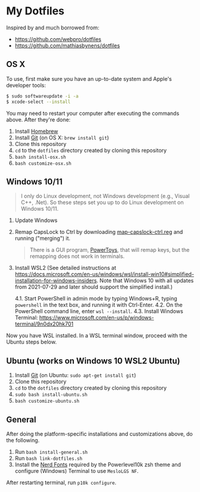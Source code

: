 # My Dotfiles

Inspired by and much borrowed from:

* https://github.com/webpro/dotfiles
* https://github.com/mathiasbynens/dotfiles


## OS X

To use, first make sure you have an up-to-date system and Apple's developer tools:

```sh
$ sudo softwareupdate -i -a
$ xcode-select --install
```

You may need to restart your computer after executing the commands above.  After they're done:

1. Install [Homebrew](http://brew.sh/)
2. Install [Git](http://git-scm.com/) (on OS X: `brew install git`)
3. Clone this repository
4. `cd` to the `dotfiles` directory created by cloning this repository
5. `bash install-osx.sh`
6. `bash customize-osx.sh`

## Windows 10/11

> I only do Linux development, not Windows development (e.g., Visual C++, .Net).  So these steps set you up to do Linux development on Windows 10/11.

1. Update Windows
2. Remap CapsLock to Ctrl by downloading [map-capslock-ctrl.reg](map-capslock-ctrl.reg) and running ("merging") it.

   > There is a GUI program, [PowerToys](https://docs.microsoft.com/en-us/windows/powertoys/), that will remap keys, but the remapping does not work in terminals.

4. Install WSL2 (See detailed instructions at https://docs.microsoft.com/en-us/windows/wsl/install-win10#simplified-installation-for-windows-insiders.  Note that Windows 10 with all updates from 2021-07-29 and later should support the simplified install.)

    4.1. Start PowerShell in admin mode by typing Windows+R, typing `powershell` in the text box, and running it with Ctrl-Enter.
    4.2. On the PowerShell command line, enter `wsl --install`.
    4.3. Install Windows Terminal: https://www.microsoft.com/en-us/p/windows-terminal/9n0dx20hk701

Now you have WSL installed.  In a WSL terminal window, proceed with the Ubuntu steps below.

## Ubuntu (works on Windows 10 WSL2 Ubuntu)

1. Install [Git](http://git-scm.com/) (on Ubuntu: `sudo apt-get install git`)
2. Clone this repository
3. `cd` to the `dotfiles` directory created by cloning this repository
4. `sudo bash install-ubuntu.sh`
5. `bash customize-ubuntu.sh`

## General

After doing the platform-specific installations and customizations above, do the following.

1. Run `bash install-general.sh`
2. Run `bash link-dotfiles.sh`
3. Install the [Nerd Fonts](https://github.com/romkatv/powerlevel10k#fonts) required by the Powerlevel10k zsh theme and configure (Windows) Terminal to use `MesloLGS NF`.

After restarting terminal, run `p10k configure`.
